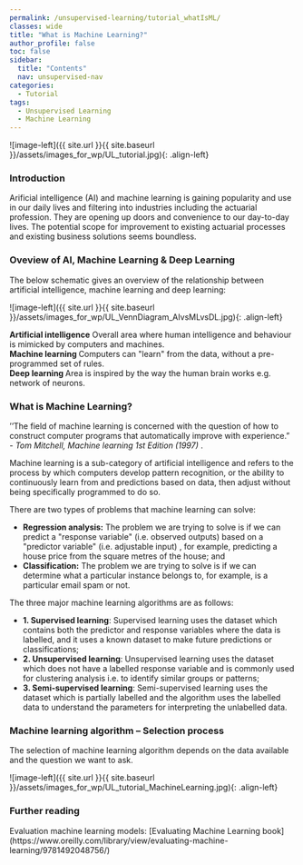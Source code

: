 ```yaml
---
permalink: /unsupervised-learning/tutorial_whatIsML/
classes: wide
title: "What is Machine Learning?"
author_profile: false
toc: false
sidebar:
  title: "Contents"
  nav: unsupervised-nav
categories:
  - Tutorial
tags:
  - Unsupervised Learning
  - Machine Learning
---
```



![image-left]({{ site.url }}{{ site.baseurl }}/assets/images_for_wp/UL_tutorial.jpg){: .align-left}


<h3>Introduction</h3>
Arificial intelligence (AI) and machine learning is gaining popularity and use in our daily lives and filtering into industries including the actuarial profession.  They are opening up doors and convenience to our day-to-day lives.  The potential scope for improvement to existing actuarial processes and existing business solutions seems boundless.

<h3>Oveview of AI, Machine Learning & Deep Learning</h3>

The below schematic gives an overview of the relationship between artificial intelligence, machine learning and deep learning:

![image-left]({{ site.url }}{{ site.baseurl }}/assets/images_for_wp/UL_VennDiagram_AIvsMLvsDL.jpg){: .align-left}

<b>Artificial intelligence</b> Overall area where human intelligence and behaviour is mimicked by computers and machines. <br />
<b>Machine learning </b> Computers can "learn" from the data, without a pre-programmed set of rules. <br /> 
<b>Deep learning </b> Area is inspired by the way the human brain works e.g. network of neurons.  <br /> 

<h3>What is Machine Learning?</h3>

’’The field of machine learning is concerned with the question of how to construct computer programs that automatically improve with experience.” -  <i>Tom Mitchell, Machine learning 1st Edition (1997) </i>.

Machine learning is a sub-category of artificial intelligence and refers to the process by which computers develop pattern recognition, or the ability to continuously learn from and predictions based on data, then adjust without being specifically programmed to do so. 

There are two types of problems that machine learning can solve:
*	<b>Regression analysis:</b> The problem we are trying to solve is if we can predict a "response variable" (i.e. observed outputs) based on a "predictor variable" (i.e. adjustable input) , for example, predicting a house price from the square metres of the house; and 
*	<b>Classification:</b> The problem we are trying to solve is if we can determine what a particular instance belongs to, for example, is a particular email spam or not.

The three major machine learning algorithms are as follows:
*	<b>1. Supervised learning</b>: Supervised learning uses the dataset which contains both the predictor and response variables where the data is labelled, and it uses a known dataset to make future predictions or classifications;
*	<b>2. Unsupervised learning</b>: Unsupervised learning uses the dataset which does not have a labelled response variable and is commonly used for clustering analysis i.e. to identify similar groups or patterns;
*	<b>3. Semi-supervised learning</b>: Semi-supervised learning uses the dataset which is partially labelled and the algorithm uses the labelled data to understand the parameters for interpreting the unlabelled data.

<h3>Machine learning algorithm – Selection process</h3>
The selection of machine learning algorithm depends on the data available and the question we want to ask.

![image-left]({{ site.url }}{{ site.baseurl }}/assets/images_for_wp/UL_tutorial_MachineLearning.jpg){: .align-left}

<h3>Further reading </h3>
Evaluation machine learning models: [Evaluating Machine Learning book](https://www.oreilly.com/library/view/evaluating-machine-learning/9781492048756/)
